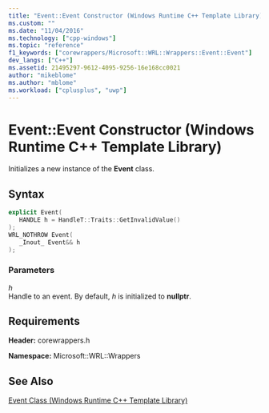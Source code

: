 ```yaml
---
title: "Event::Event Constructor (Windows Runtime C++ Template Library) | Microsoft Docs"
ms.custom: ""
ms.date: "11/04/2016"
ms.technology: ["cpp-windows"]
ms.topic: "reference"
f1_keywords: ["corewrappers/Microsoft::WRL::Wrappers::Event::Event"]
dev_langs: ["C++"]
ms.assetid: 21495297-9612-4095-9256-16e168cc0021
author: "mikeblome"
ms.author: "mblome"
ms.workload: ["cplusplus", "uwp"]
---
```

# Event::Event Constructor (Windows Runtime C++ Template Library)

Initializes a new instance of the **Event** class.

## Syntax

```cpp
explicit Event(
   HANDLE h = HandleT::Traits::GetInvalidValue()  
);
WRL_NOTHROW Event(
   _Inout_ Event&& h
);
```

### Parameters

*h*  
Handle to an event. By default, *h* is initialized to **nullptr**.

## Requirements

**Header:** corewrappers.h

**Namespace:** Microsoft::WRL::Wrappers

## See Also

[Event Class (Windows Runtime C++ Template Library)](../windows/event-class-windows-runtime-cpp-template-library.md)